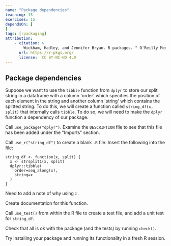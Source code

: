 ```yaml
---
name: "Package dependencies"
teaching: 15
exercises: 15
dependsOn: [
]
tags: [rpackaging]
attribution:
    - citation: >
        Wickham, Hadley, and Jennifer Bryan. R packages. " O'Reilly Media, Inc.", 2023.
      url: https://r-pkgs.org/
      license:  CC BY-NC-ND 4.0
---
```


## Package dependencies

Suppose we want to use the `tibble` function from `dplyr` to store our split string in a dataframe with a column 'order' which specifies the position of each element in the string and another column 'string' which contains the splitted string. To do this, we will create a function called  `string_df(x, split)` that internally calls `tibble`. To do so, we will need to make the `dplyr` function a dependency of our package.

Call `use_package("dplyr")`. Examine the `DESCRIPTION` file to see that this file has been added under the "Imports" section.

Call `use_r("string_df")` to create a blank `.R` file. Insert the following into the file:

```
string_df <- function(x, split) {
  x <- strsplit1(x, split)
  dplyr::tibble(
    order=seq_along(x),
    string=x
  )
}
```

Need to add a note of why using ::.

Create documentation for this function.

Call `use_test()` from within the R file to create a test file, and add a unit test for `string_df`.

Check that all is ok with the package (and the tests) by running `check()`.

Try installing your package and running its functionality in a fresh R session.
